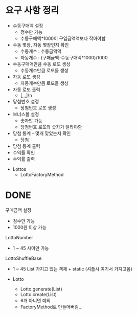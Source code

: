 # 요구 사항 정리

- 수동구매액 설정
  - 정수만 가능
  - 수동구매액*1000이 구입금액액보다 작아야함
- 수동 몇장, 자동 몇장인지 확인
  - 수동개수 : 수동금액액
  - 자동개수 : (구매금액-수동구매액*1000)/1000
- 수동구매액만큼 수동 로또 생성
  - 수동개수만큼 로또들 생성
- 자동 로또 생성
  - 자동개수만큼 로또들 생성
- 자동 로또 출력
  - [,,,]\n
- 당첨번호 설정
  - 당첨번호 로또 생성
- 보너스볼 설정
  - 숫자만 가능
  - 당첨번호 로또와 숫자가 달라야함
- 당첨 통계 - 몇개 맞았는지 확인
  - 당첨
- 당첨 통계 출력
- 수익률 확인
- 수익률 출력



* Lottos
  * LottoFactoryMethod



# DONE

구매금액 설정

- 정수만 가능
- 1000원 이상 가능



LottoNumber

- 1 ~ 45 사이만 가능

LottoShuffleBase

- 1 ~ 45 List<LottoNumber> 가지고 있는 객체 + static (셔플시 여기서 가지고옴)

- Lotto
  - Lotto.generate(List<Integer>)
  - Lotto.create(List<LottoNumber>)
  - 6개 아니면 예외
  - FactoryMethod로 만들어버림...

